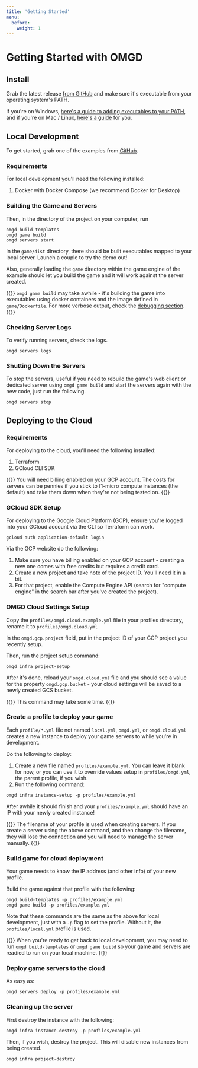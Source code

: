 ```yaml
---
title: 'Getting Started'
menu:
  before:
    weight: 1
---
```


# Getting Started with OMGD

## Install

Grab the latest release [from GitHub](https://github.com/newnoiseworks/omgd/releases) and make sure it's executable from your operating system's PATH.

If you're on Windows, [here's a guide to adding executables to your PATH](https://stackoverflow.com/questions/4822400/register-an-exe-so-you-can-run-it-from-any-command-line-in-windows), and if you're on Mac / Linux, [here's a guide](https://medium.com/codex/adding-executable-program-commands-to-the-path-variable-5e45f1bdf6ce) for you.

## Local Development

To get started, grab one of the examples from [GitHub](https://github.com/orgs/newnoiseworks/repositories?q=omgd+example&type=all&language=&sort=).

### Requirements

For local development you'll need the following installed:

1. Docker with Docker Compose (we recommend Docker for Desktop)

### Building the Game and Servers

Then, in the directory of the project on your computer, run

```console
omgd build-templates
omgd game build
omgd servers start
```

In the `game/dist` directory, there should be built executables mapped to your local server. Launch a couple to try the demo out!

Also, generally loading the `game` directory within the game engine of the example should let you build the game and it will work against the server created.

{{<hint info>}}
`omgd game build` may take awhile - it's building the game into executables using docker containers and the image defined in `game/Dockerfile`. For more verbose output, check the [debugging section](/docs/core-concepts/debugging).
{{</hint>}}


### Checking Server Logs

To verify running servers, check the logs.

```console
omgd servers logs
```

### Shutting Down the Servers

To stop the servers, useful if you need to rebuild the game's web client or dedicated server using `omgd game build` and start the servers again with the new code, just run the following.

```console
omgd servers stop 
```

## Deploying to the Cloud

### Requirements

For deploying to the cloud, you'll need the following installed:

1. Terraform
1. GCloud CLI SDK

{{<hint warning>}}
You will need billing enabled on your GCP account. The costs for servers can be pennies if you stick to f1-micro compute instances (the default) and take them down when they're not being tested on.
{{</hint>}}

### GCloud SDK Setup

For deploying to the Google Cloud Platform (GCP), ensure you're logged into your GCloud account via the CLI so Terraform can work.

```console
gcloud auth application-default login
```

Via the GCP website do the following:

1. Make sure you have billing enabled on your GCP account - creating a new one comes with free credits but requires a credit card.
1. Create a new project and take note of the project ID. You'll need it in a bit.
1. For that project, enable the Compute Engine API (search for "compute engine" in the search bar after you've created the project).

### OMGD Cloud Settings Setup

Copy the `profiles/omgd.cloud.example.yml` file in your profiles directory, rename it to `profiles/omgd.cloud.yml`

In the `omgd.gcp.project` field, put in the project ID of your GCP project you recently setup.

Then, run the project setup command:

```console
omgd infra project-setup
```

After it's done, reload your `omgd.cloud.yml` file and you should see a value for the property `omgd.gcp.bucket` - your cloud settings will be saved to a newly created GCS bucket.

{{<hint info>}}
This command may take some time.
{{</hint>}}

### Create a profile to deploy your game

Each `profile/*.yml` file not named `local.yml`, `omgd.yml`, or `omgd.cloud.yml` creates a new instance to deploy your game servers to while you're in development.

Do the following to deploy:

1. Create a new file named `profiles/example.yml`. You can leave it blank for now, or you can use it to override values setup in `profiles/omgd.yml`, the parent profile, if you wish.
2. Run the following command: 

```console
omgd infra instance-setup -p profiles/example.yml
```

After awhile it should finish and your `profiles/example.yml` should have an IP with your newly created instance!

{{<hint danger>}}
The filename of your profile is used when creating servers. If you create a server using the above command, and then change the filename, they will lose the connection and you will need to manage the server manually.
{{</hint>}}

### Build game for cloud deployment

Your game needs to know the IP address (and other info) of your new profile.

Build the game against that profile with the following:

```console
omgd build-templates -p profiles/example.yml
omgd game build -p profiles/example.yml
```

Note that these commands are the same as the above for local development, just with a `-p` flag to set the profile. Without it, the `profiles/local.yml` profile is used.

{{<hint info>}}
When you're ready to get back to local development, you may need to run `omgd build-templates` or `omgd game build` so your game and servers are readied to run on your local machine.
{{</hint>}}

### Deploy game servers to the cloud

As easy as:

```console
omgd servers deploy -p profiles/example.yml
```

### Cleaning up the server

First destroy the instance with the following:

```console
omgd infra instance-destroy -p profiles/example.yml
```

Then, if you wish, destroy the project. This will disable new instances from being created.

```console
omgd infra project-destroy
```
